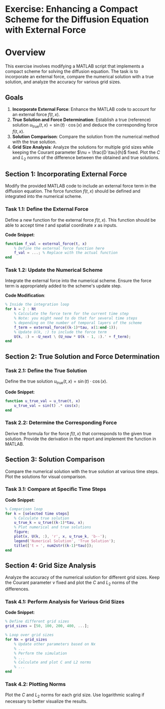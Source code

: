 # Exercise: Enhancing a Compact Scheme for the Diffusion Equation with External Force

# Overview

This exercise involves modifying a MATLAB script that implements a compact scheme for solving the diffusion equation. The task is to incorporate an external force, compare the numerical solution with a true solution, and analyze the accuracy for various grid sizes.

## Goals

1. **Incorporate External Force**: Enhance the MATLAB code to account for an external force $f(t, x)$.
2. **True Solution and Force Determination**: Establish a true (reference) solution $u_{\text{true}}(t, x) = \sin(t) \cdot \cos(x)$ and deduce the corresponding force $f(t, x)$.
3. **Solution Comparison**: Compare the solution from the numerical method with the true solution.
4. **Grid Size Analysis**: Analyze the solutions for multiple grid sizes while keeping the Courant parameter $\nu = \frac{D \tau}{h}$ fixed. Plot the $C$ and $L_2$ norms of the difference between the obtained and true solutions.

## Section 1: Incorporating External Force

Modify the provided MATLAB code to include an external force term in the diffusion equation. The force function $f(t, x)$ should be defined and integrated into the numerical scheme.

### Task 1.1: Define the External Force

Define a new function for the external force $f(t, x)$. This function should be able to accept time $t$ and spatial coordinate $x$ as inputs.

**Code Snippet**:

```matlab
function f_val = external_force(t, x)
    % Define the external force function here
    f_val = ...; % Replace with the actual function
end
```

### Task 1.2: Update the Numerical Scheme

Integrate the external force into the numerical scheme. Ensure the force term is appropriately added to the scheme's update step.

**Code Modification**:

```matlab
% Inside the integration loop
for k = 2 : Nt
    % Calculate the force term for the current time step
    % Note: you might need to do that for several time steps
    % depending on the number of temporal layers of the scheme
    f_term = external_force((k-1)*tau, x(1:end-1));
    % Update U(k, :) to include the force term
    U(k, :) = -U_next \ (U_now * U(k - 1, :).' + f_term);
end
```

## Section 2: True Solution and Force Determination

### Task 2.1: Define the True Solution

Define the true solution $u_{\text{true}}(t, x) = \sin(t) \cdot \cos(x)$.

**Code Snippet**:

```matlab
function u_true_val = u_true(t, x)
    u_true_val = sin(t) .* cos(x);
end
```

### Task 2.2: Determine the Corresponding Force

Derive the formula for the force $f(t, x)$ that corresponds to the given true solution. Provide the derivation in the report and implement the function in MATLAB.

## Section 3: Solution Comparison

Compare the numerical solution with the true solution at various time steps. Plot the solutions for visual comparison.

### Task 3.1: Compare at Specific Time Steps

**Code Snippet**:

```matlab
% Comparison loop
for k = [selected time steps]
    % Calculate true solution
    u_true_k = u_true((k-1)*tau, x);
    % Plot numerical and true solutions
    figure;
    plot(x, U(k, :), 'r', x, u_true_k, 'b--');
    legend('Numerical Solution', 'True Solution');
    title(['t = ', num2str((k-1)*tau)]);
end
```

## Section 4: Grid Size Analysis

Analyze the accuracy of the numerical solution for different grid sizes. Keep the Courant parameter $\nu$ fixed and plot the $C$ and $L_2$ norms of the differences.

### Task 4.1: Perform Analysis for Various Grid Sizes

**Code Snippet**:

```matlab
% Define different grid sizes
grid_sizes = [50, 100, 200, 400, ...];

% Loop over grid sizes
for Nx = grid_sizes
    % Update other parameters based on Nx
    % ...
    % Perform the simulation
    % ...
    % Calculate and plot C and L2 norms
    % ...
end
```

### Task 4.2: Plotting Norms

Plot the $C$ and $L_2$ norms for each grid size. Use logarithmic scaling if necessary to better visualize the results.
